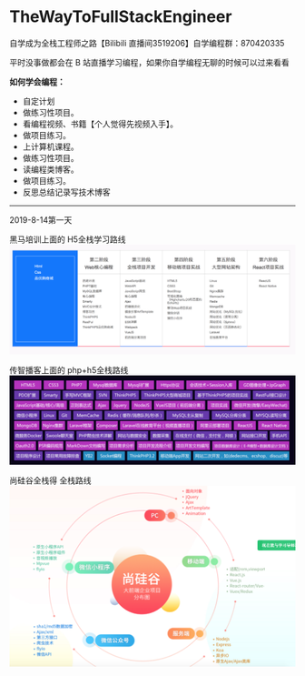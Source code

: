 # TheWayToFullStackEngineer
自学成为全栈工程师之路【Bilibili 直播间3519206】自学编程群：870420335

平时没事做都会在 B 站直播学习编程，如果你自学编程无聊的时候可以过来看看

**如何学会编程：**

*   自定计划
*   做练习性项目。
*   看编程视频、书籍【个人觉得先视频入手】。
*   做项目练习。
*   上计算机课程。
*   做练习性项目。
*   读编程类博客。
*   做项目练习。
*   反思总结记录写技术博客

---
2019-8-14第一天

黑马培训上面的 H5全栈学习路线
![](https://raw.githubusercontent.com/itgoyo/PicGoRes/master/img/20190814175638.png)

传智播客上面的 php+h5全栈路线
![](https://raw.githubusercontent.com/itgoyo/PicGoRes/master/img/20190814175856.png)

尚硅谷全栈得 全栈路线
![](https://raw.githubusercontent.com/itgoyo/PicGoRes/master/img/20190814180300.png)

